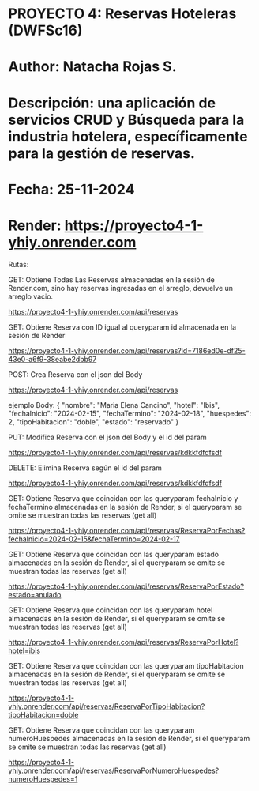 # PROYECTO 4: Reservas Hoteleras (DWFSc16)
# Author: Natacha Rojas S.
# Descripción: una aplicación de servicios CRUD y Búsqueda para la industria hotelera, específicamente para la gestión de reservas.
# Fecha: 25-11-2024
# Render: https://proyecto4-1-yhiy.onrender.com

Rutas:

GET: Obtiene Todas Las Reservas almacenadas en la sesión de Render.com, sino hay reservas ingresadas en el arreglo, devuelve
un arreglo vacio.

https://proyecto4-1-yhiy.onrender.com/api/reservas

GET: Obtiene Reserva con ID igual al queryparam id almacenada en la sesión de Render

https://proyecto4-1-yhiy.onrender.com/api/reservas?id=7186ed0e-df25-43e0-a6f9-38eabe2dbb97

POST: Crea Reserva con el json del Body

https://proyecto4-1-yhiy.onrender.com/api/reservas

ejemplo Body:
{
    "nombre": "Maria Elena Cancino",
    "hotel": "Ibis",
    "fechaInicio": "2024-02-15",
    "fechaTermino": "2024-02-18",
    "huespedes": 2,
    "tipoHabitacion": "doble",
    "estado": "reservado"
  }

PUT: Modifica Reserva con el json del Body y el id del param

https://proyecto4-1-yhiy.onrender.com/api/reservas/kdkkfdfdfsdf

DELETE: Elimina Reserva según el id del param

https://proyecto4-1-yhiy.onrender.com/api/reservas/kdkkfdfdfsdf


GET: Obtiene Reserva que coincidan con las queryparam fechaInicio y fechaTermino almacenadas en la sesión de Render, si el queryparam se omite se muestran todas las reservas (get all)

https://proyecto4-1-yhiy.onrender.com/api/reservas/ReservaPorFechas?fechaInicio=2024-02-15&fechaTermino=2024-02-17

GET: Obtiene Reserva que coincidan con las queryparam estado almacenadas en la sesión de Render, si el queryparam se omite se muestran todas las reservas (get all)

https://proyecto4-1-yhiy.onrender.com/api/reservas/ReservaPorEstado?estado=anulado

GET: Obtiene Reserva que coincidan con las queryparam hotel almacenadas en la sesión de Render, si el queryparam se omite se muestran todas las reservas (get all)

https://proyecto4-1-yhiy.onrender.com/api/reservas/ReservaPorHotel?hotel=ibis

GET: Obtiene Reserva que coincidan con las queryparam tipoHabitacion almacenadas en la sesión de Render, si el queryparam se omite se muestran todas las reservas (get all)

https://proyecto4-1-yhiy.onrender.com/api/reservas/ReservaPorTipoHabitacion?tipoHabitacion=doble

GET: Obtiene Reserva que coincidan con las queryparam numeroHuespedes almacenadas en la sesión de Render, si el queryparam se omite se muestran todas las reservas (get all)

https://proyecto4-1-yhiy.onrender.com/api/reservas/ReservaPorNumeroHuespedes?numeroHuespedes=1


